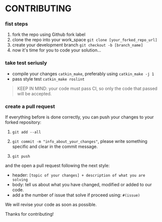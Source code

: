 

# CONTRIBUTING


### fist steps

1. fork the repo using Github fork label
2. clone the repo into your work_space `git clone [your_forked_repo_url]`
3. create your development branch `git checkout -b [branch_name]`
4. now it's time for you to code your solution...


### take test seriusly

- compile your changes `catkin_make`, preferably using `catkin_make -j 1`
- pass style test `catkin_make roslint`

> KEEP IN MIND: your code must pass CI, so only the code that passed will be accepted.

### create a pull request

If everything before is done correctly, you can push your changes to your forked repository:

1. `git add --all`

2. `git commit -m "info_about_your_changes"`, please write something specific and clear in the commit message.

3. `git push`

and the open a pull request following the next style:

- header: `[topic of your changes] + description of what you are solving`
- body: tell us about what you have changed, modified or added to our code.
- add a the number of issue that solve if proceed using: `#(issue)`



We will revise your code as soon as possible.

Thanks for contributing!
